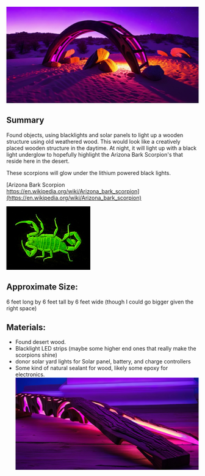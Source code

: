 ![](../../../public/attachments/cd852acd3a87649ccc1fca0e740280b5a67e88358cae0ce6eb0dd698b7a0fe29(1).jpg)
## Summary
Found objects, using blacklights and solar panels to light up a wooden structure using old weathered wood. This would look like a creatively placed wooden structure in the daytime. At night, it will light up with a black light underglow to hopefully highlight the Arizona Bark Scorpion's that reside here in the desert.

These scorpions will glow under the lithium powered black lights.

[Arizona Bark Scorpion https://en.wikipedia.org/wiki/Arizona_bark_scorpion](https://en.wikipedia.org/wiki/Arizona_bark_scorpion)

![](../../../public/attachments/Pasted-image-20240208212550.png)
## **Approximate Size**:
6 feet long by 6 feet tall by 6 feet wide (though I could go bigger given the right space)

## **Materials**:
- Found desert wood.
- Blacklight LED strips (maybe some higher end ones that really make the scorpions shine)
- donor solar yard lights for Solar panel, battery, and charge controllers
- Some kind of natural sealant for wood, likely some epoxy for electronics.
![](../../../public/attachments/086c8732c7fd0b7b4fb8b14c6d36ed5ab4887017b91e56e01a127daa5e902838.jpg)